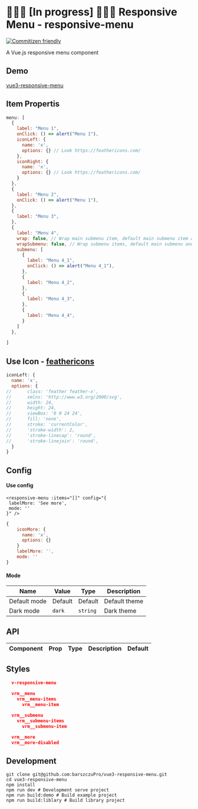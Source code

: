 # 👷🏻‍♂️ [In progress] 👷🏻‍♂️  Responsive Menu - responsive-menu 

[![Commitizen friendly](https://img.shields.io/badge/commitizen-friendly-brightgreen.svg)](http://commitizen.github.io/cz-cli/)

A Vue.js responsive menu component

## Demo

[vue3-responsive-menu](https://barszczupro.github.io/vue3-responsive-menu/)

## Item Propertis

```js
menu: [
  {
    label: "Menu 1",
    onClick: () => alert("Menu 1"),
    iconLeft: {
      name: 'x',
      options: {} // Look https://feathericons.com/
    },
    iconRight: {
      name: 'x',
      options: {} // Look https://feathericons.com/
    }
  },
  {
    label: "Menu 2",
    onClick: () => alert("Menu 1"),
  }, 
  {
    label: "Menu 3",
  },
  {
    label: "Menu 4",
    wrap: false, // Wrap main submenu item, default main submenu item and submenu items is not wrap
    wrapSubmenu: false, // Wrap submenu items, default main submenu and submenu items is not wrap
    submenu: [
      {
        label: "Menu 4_1",
        onClick: () => alert("Menu 4_1"),
      },
      {
        label: "Menu 4_2",
      },
      {
        label: "Menu 4_3",
      },
      {
        label: "Menu 4_4",
      }
    ]
  },
  
]
```

## Use Icon - [feathericons](https://feathericons.com/)

```js
iconLeft: {
  name: 'x',
  options: {
//      class: 'feather feather-x',
//      xmlns: 'http://www.w3.org/2000/svg',
//      width: 24,
//      height: 24,
//      viewBox: '0 0 24 24',
//      fill: 'none',
//      stroke: 'currentColor',
//      'stroke-width': 2,
//      'stroke-linecap': 'round',
//      'stroke-linejoin': 'round',
  }
}
```


## Config

#### Use config

```vue
<responsive-menu :items="[]" config="{
 labelMore: 'See more',
 mode: ''
}" />
```

```js
{
    iconMore: {
      name: 'x',
      options: {}
    }
    labelMore: '',
    mode: ''
}
```
#### Mode

| Name        | Value   | Type                | Description   |
|-------------|---------|---------------------|---------------|
| Default mode | Default | Default             | Default theme |
| Dark mode   | `dark`  | `string`            | Dark theme    |

## API

<table>
    <thead>
        <tr>
            <th>Component</th>
            <th>Prop</th>
            <th>Type</th>
            <th>Description</th>
            <th>Default</th>
        </tr>
    </thead>
    <tbody>
    </tbody>
</table>

## Styles

```json
  v-responsive-menu
  
  vrm__menu
    vrm__menu-items
      vrm__menu-item

  vrm__submenu
    vrm__submenu-items
      vrm__submenu-item

  vrm__more
  vrm__more-disabled
```

## Development

```shell
git clone git@github.com:barszczuPro/vue3-responsive-menu.git
cd vue3-responsive-menu
npm install
npm run dev # Development serve project
npm run build:demo # Build example project
npm run build:liblary # Build library project
```
